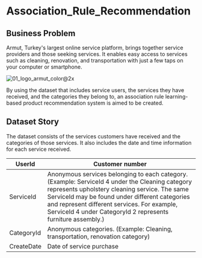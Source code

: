 # Association_Rule_Recommendation

## Business Problem

Armut, Turkey's largest online service platform, brings together service providers and those seeking services. It enables easy access to services such as cleaning, renovation, and transportation with just a few taps on your computer or smartphone.

![01_logo_armut_color@2x](https://github.com/sametaydn/Association_Rule_Recommendation/assets/53154449/a4ab4a94-2fda-4346-a822-33ac51e3a71f)

By using the dataset that includes service users, the services they have received, and the categories they belong to, an association rule learning-based product recommendation system is aimed to be created.

## Dataset Story

The dataset consists of the services customers have received and the categories of those services. It also includes the date and time information for each service received.

| UserId | Customer number |
|--------|-----------------|
| ServiceId | Anonymous services belonging to each category. (Example: ServiceId 4 under the Cleaning category represents upholstery cleaning service. The same ServiceId may be found under different categories and represent different services. For example, ServiceId 4 under CategoryId 2 represents furniture assembly.) |
| CategoryId | Anonymous categories. (Example: Cleaning, transportation, renovation category) |
| CreateDate | Date of service purchase |

